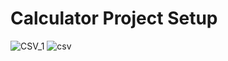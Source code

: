 # Calculator Project Setup
![CSV_1](https://user-images.githubusercontent.com/90281068/145310667-fc3072e9-aa28-4e41-9968-e733a58c9ef6.png)
![csv](https://user-images.githubusercontent.com/90281068/145310668-3eee1cb2-a5ac-438b-9c77-6f45df0bcf9c.jpg)

